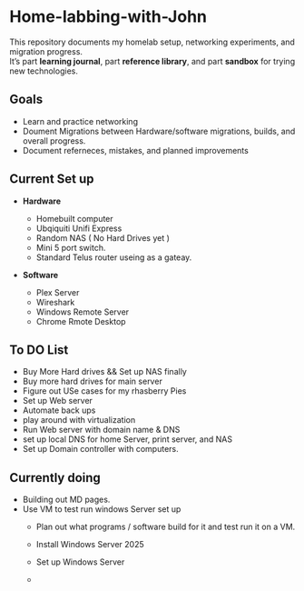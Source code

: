 # Home-labbing-with-John
This repository documents my homelab setup, networking experiments, and migration progress.  
It’s part **learning journal**, part **reference library**, and part **sandbox** for trying new technologies.

## Goals
 - Learn and practice networking
 - Doument Migrations between Hardware/software migrations, builds, and overall progress.
 - Document referneces, mistakes, and planned improvements


## Current Set up
 - **Hardware**
   - Homebuilt computer
   - Ubqiquiti Unifi Express
   - Random NAS ( No Hard Drives yet )
   - Mini 5 port switch.
   - Standard Telus router useing as a gateay.
  
 - **Software**
   - Plex Server
   - Wireshark
   - Windows Remote Server
   - Chrome Rmote Desktop
  
## To DO List
 - Buy More Hard drives && Set up NAS finally
 - Buy more hard drives for main server
 - Figure out USe cases for my rhasberry Pies
 - Set up Web server
 - Automate back ups
 - play around with virtualization
 - Run Web server with domain name & DNS
 - set up local DNS for home Server, print server, and NAS
 - Set up Domain controller with computers. 

## Currently doing 
 - Building out MD pages. 
 - Use VM to test run windows Server set up
   - Plan out what programs / software build for it and test run it on a VM.
   - Install Windows Server 2025
   - Set up Windows Server
  
   - 


